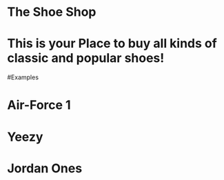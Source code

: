# The Shoe Shop

# This is your Place to buy all kinds of classic and popular shoes!

#Examples
# Air-Force 1
# Yeezy
# Jordan Ones

